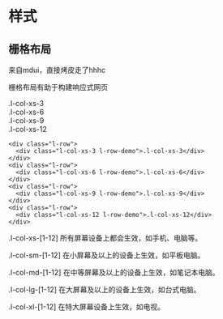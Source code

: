 # 样式

## 栅格布局

来自mdui，直接烤皮走了hhhc

栅格布局有助于构建响应式网页

<div class="l-row">
  <div class="l-col-xs-3 l-row-demo">.l-col-xs-3</div>
</div>
<div class="l-row">
  <div class="l-col-xs-6 l-row-demo">.l-col-xs-6</div>
</div>
<div class="l-row">
  <div class="l-col-xs-9 l-row-demo">.l-col-xs-9</div>
</div>
<div class="l-row">
  <div class="l-col-xs-12 l-row-demo">.l-col-xs-12</div>
</div>

~~~
<div class="l-row">
  <div class="l-col-xs-3 l-row-demo">.l-col-xs-3</div>
</div>
<div class="l-row">
  <div class="l-col-xs-6 l-row-demo">.l-col-xs-6</div>
</div>
<div class="l-row">
  <div class="l-col-xs-9 l-row-demo">.l-col-xs-9</div>
</div>
<div class="l-row">
  <div class="l-col-xs-12 l-row-demo">.l-col-xs-12</div>
</div>
~~~

.l-col-xs-[1-12] 所有屏幕设备上都会生效，如手机、电脑等。

.l-col-sm-[1-12] 在小屏幕及以上的设备上生效，如平板电脑。

.l-col-md-[1-12] 在中等屏幕及以上的设备上生效，如笔记本电脑。

.l-col-lg-[1-12] 在大屏幕及以上的设备上生效，如台式电脑。

.l-col-xl-[1-12] 在特大屏幕设备上生效，如电视。
